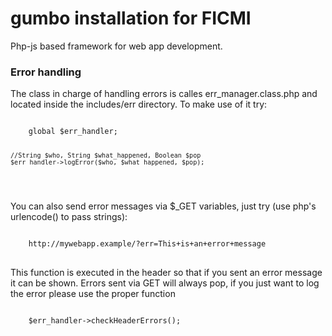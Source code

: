 <h1>gumbo installation for FICMI</h1>

Php-js based framework for web app development.

<h3>Error handling</h3>
<p>The class in charge of handling errors is calles err_manager.class.php and located inside the includes/err directory. To make use of it try:</p>
<pre>
<code>
	global $err_handler;

	//String $who, String $what_happened, Boolean $pop
	$err_handler->logError($who, $what_happened, $pop);
</code>
</pre>

<p>You can also send error messages via $_GET variables, just try (use php's urlencode() to pass strings):</p>
<pre>
<code>
	http://mywebapp.example/?err=This+is+an+error+message
</code>
</pre>
<p>This function is executed in the header so that if you sent an error message it can be shown. Errors sent via GET will always pop, if you just want to log the error please use the proper function</p>
<pre>
<code>
	$err_handler->checkHeaderErrors();
</code>
</pre>